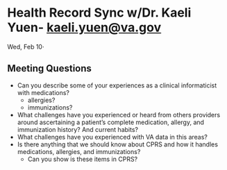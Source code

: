 # Health Record Sync w/Dr. Kaeli Yuen- kaeli.yuen@va.gov
Wed, Feb 10⋅

## Meeting Questions
* Can you describe some of your experiences as a clinical informaticist with medications?
    * allergies?
    * immunizations?
* What challenges have you experienced or heard from others providers  around ascertaining a patient’s complete medication, allergy, and immunization history? And current habits?
* What challenges have you experienced with VA data in this areas?
* Is there anything that we should know about CPRS and how it handles medications, allergies, and immunizations?
    * Can you show is these items in CPRS?
